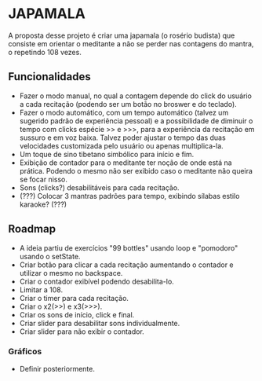 
# JAPAMALA

A proposta desse projeto é criar uma japamala (o rosério budista) que consiste em orientar o meditante a não se perder nas contagens do mantra, o repetindo 108 vezes.




## Funcionalidades

- Fazer o modo manual, no qual a contagem depende do click do usuário a cada recitação (podendo ser um botão no broswer e do teclado).
- Fazer o modo automático, com um tempo automático (talvez um sugerido padrão de experiência pessoal) e a possibilidade de diminuir o tempo com clicks espécie >> e >>>, para a experiência da recitação em sussuro e em voz baixa. Talvez poder ajustar o tempo das duas velocidades customizada pelo usuário ou apenas multiplica-la.
- Um toque de sino tibetano simbólico para início e fim.
- Exibição de contador para o meditante ter noção de onde está na prática. Podendo o mesmo não ser exibido caso o meditante não queira se focar nisso.
- Sons (clicks?) desabilitáveis para cada recitação.
- (???) Colocar 3 mantras padrões para tempo, exibindo sílabas estilo karaoke? (???)


## Roadmap

- A ideia partiu de exercícios "99 bottles" usando loop e "pomodoro" usando o setState.
- Criar botão para clicar a cada recitação aumentando o contador e utilizar o mesmo no backspace.
- Criar o contador exibível podendo desabilita-lo.
- Limitar a 108.
- Criar o timer para cada recitação.
- Criar o x2(>>) e x3(>>>).
- Criar os sons de início, click e final.
- Criar slider para desabilitar sons individualmente.
- Criar slider para não exibir o contador.

### Gráficos
- Definir posteriormente.


